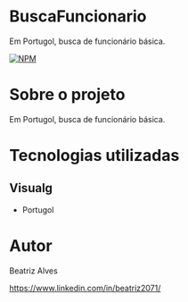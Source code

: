 # BuscaFuncionario
Em Portugol, busca de funcionário básica. 


[![NPM](https://img.shields.io/npm/l/react)](https://github.com/bea3853/BuscaFunc/blob/main/LICENSE)

 
#  Sobre o projeto

  
Em Portugol, busca de funcionário básica.    

  
#  Tecnologias utilizadas

##  Visualg

- Portugol


#  Autor

  

Beatriz Alves

  

https://www.linkedin.com/in/beatriz2071/

